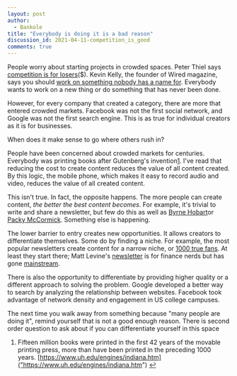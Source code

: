 ```yaml
---
layout: post
author:
  - Bankole
title: "Everybody is doing it is a bad reason"
discussion_id: 2021-04-11-competition_is_good
comments: true
---
```


People worry about starting projects in crowded spaces. Peter Thiel
says [competition is for
losers]("https://www.wsj.com/articles/peter-thiel-competition-is-for-losers-1410535536")($).
Kevin Kelly, the founder of Wired magazine, says you should [work on something
nobody has a name for]("https://www.nfx.com/post/kevin-kelly-nfx-podcast/").
Everybody wants to work on a new thing or do something that has never been done.

However, for every company that created a category, there are more that entered
crowded markets. Facebook was not the first social network, and Google was not
the first search engine. This is as true for individual creators as it is for
businesses.

When does it make sense to go where others rush in?

People have been concerned about crowded markets for centuries. Everybody was
printing books after Gutenberg's invention[1]("#fn1"). I've read that reducing
the cost to create content reduces the value of all content created. By this
logic, the mobile phone, which makes it easy to record audio and video, reduces
the value of all created content.

This isn't true. In fact, the opposite happens. The more people can create
content, *the better the best content becomes*. For example, it's trivial to
write and share a newsletter, but few do this as well as [Byrne
Hobart]("https://diff.substack.com/")or [Packy
McCormick]("https://www.notboring.co/"). Something else is happening.

The lower barrier to entry creates new opportunities. It allows creators to
differentiate themselves. Some do by finding a niche. For example, the most
popular newsletters create content for a narrow niche, or [1000 true
fans]("https://kk.org/thetechnium/1000-true-fans/"). At least they start
there; Matt Levine's
[newsletter]("https://www.bloomberg.com/opinion/authors/ARbTQlRLRjE/matthew-s-levine?sref=pMuvbz8X")
is for finance nerds but has gone
[mainstream]("https://www.nytimes.com/2020/10/08/business/matt-levine-bloomberg.html").

There is also the opportunity to differentiate by providing higher quality or a
different approach to solving the problem. Google developed a better way to
search by analyzing the relationship between websites. Facebook took advantage
of network density and engagement in US college campuses.

The next time you walk away from something because "many people are doing it",
remind yourself that is not a good enough reason. There is second order question
to ask about if you can differentiate yourself in this space

1. Fifteen million books were printed in the first 42 years of the movable printing press, more than have been printed in the preceding 1000 years. [https://www.uh.edu/engines/indiana.htm]("https://www.uh.edu/engines/indiana.htm") [↩︎]("#ffn1")
